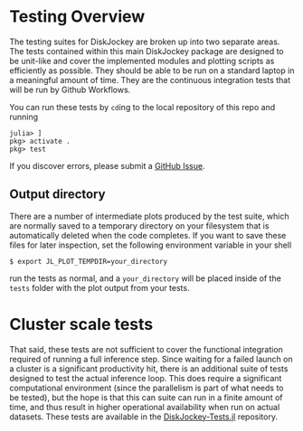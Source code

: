 # Testing Overview

The testing suites for DiskJockey are broken up into two separate areas. The tests contained within this main DiskJockey package are designed to be unit-like and cover the implemented modules and plotting scripts as efficiently as possible. They should be able to be run on a standard laptop in a meaningful amount of time. They are the continuous integration tests that will be run by Github Workflows.

You can run these tests by `cd`ing to the local repository of this repo and running

    julia> ]
    pkg> activate . 
    pkg> test

If you discover errors, please submit a [GitHub Issue](https://github.com/iancze/DiskJockey/issues).

## Output directory

There are a number of intermediate plots produced by the test suite, which are normally saved to a temporary directory on your filesystem that is automatically deleted when the code completes. If you want to save these files for later inspection, set the following environment variable in your shell 

    $ export JL_PLOT_TEMPDIR=your_directory

run the tests as normal, and a `your_directory` will be placed inside of the `tests` folder with the plot output from your tests.

# Cluster scale tests
That said, these tests are not sufficient to cover the functional integration required of running a full inference step. Since waiting for a failed launch on a cluster is a significant productivity hit, there is an additional suite of tests designed to test the actual inference loop. This does require a significant computational environment (since the parallelism is part of what needs to be tested), but the hope is that this can suite can run in a finite amount of time, and thus result in higher operational availability when run on actual datasets. These tests are available in the [DiskJockey-Tests.jl](https://github.com/iancze/DiskJockeyTests.jl) repository.